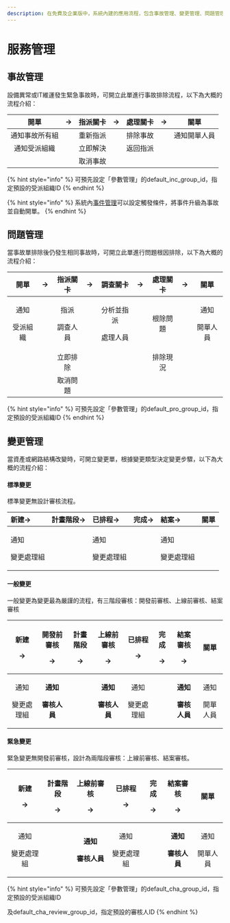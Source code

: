 ```yaml
---
description: 在免費及企業版中，系統內建的應用流程，包含事故管理、變更管理、問題管理三個流程。
---
```


# 服務管理

## 事故管理

設備異常或IT維運發生緊急事故時，可開立此單進行事故排除流程，以下為大概的流程介紹：

| 開單 | → | 指派關卡 | → | 處理關卡 | → | 關單 |
| :---: | :---: | :---: | :---: | :---: | :---: | :---: |
| 通知事故所有組 |  | 重新指派 |  | 排除事故 |  | 通知開單人員 |
| 通知受派組織 |  | 立即解決 |  | 返回指派 |  |  |
|  |  | 取消事故 |  |  |  |  |

{% hint style="info" %}
可預先設定「參數管理」的default\_inc\_group\_id，指定預設的受派組織ID
{% endhint %}

{% hint style="info" %}
系統內[事件管理](5.md#shi-jian-guan-li)可以設定觸發條件，將事件升級為事故並自動開單。
{% endhint %}

## 問題管理

當事故單排除後仍發生相同事故時，可開立此單進行問題根因排除，以下為大概的流程介紹：

<table>
  <thead>
    <tr>
      <th style="text-align:center">&#x958B;&#x55AE;</th>
      <th style="text-align:center">&#x2192;</th>
      <th style="text-align:center">&#x6307;&#x6D3E;&#x95DC;&#x5361;</th>
      <th style="text-align:center">&#x2192;</th>
      <th style="text-align:center">&#x8ABF;&#x67E5;&#x95DC;&#x5361;</th>
      <th style="text-align:center">&#x2192;</th>
      <th style="text-align:center">&#x8655;&#x7406;&#x95DC;&#x5361;</th>
      <th style="text-align:center">&#x2192;</th>
      <th style="text-align:center">&#x95DC;&#x55AE;</th>
    </tr>
  </thead>
  <tbody>
    <tr>
      <td style="text-align:center">
        <p>&#x901A;&#x77E5;</p>
        <p>&#x53D7;&#x6D3E;&#x7D44;&#x7E54;</p>
      </td>
      <td style="text-align:center"></td>
      <td style="text-align:center">
        <p>&#x6307;&#x6D3E;</p>
        <p>&#x8ABF;&#x67E5;&#x4EBA;&#x54E1;</p>
      </td>
      <td style="text-align:center"></td>
      <td style="text-align:center">
        <p>&#x5206;&#x6790;&#x4E26;&#x6307;&#x6D3E;</p>
        <p>&#x8655;&#x7406;&#x4EBA;&#x54E1;</p>
      </td>
      <td style="text-align:center"></td>
      <td style="text-align:center">&#x6839;&#x9664;&#x554F;&#x984C;</td>
      <td style="text-align:center"></td>
      <td style="text-align:center">
        <p>&#x901A;&#x77E5;</p>
        <p>&#x958B;&#x55AE;&#x4EBA;&#x54E1;</p>
      </td>
    </tr>
    <tr>
      <td style="text-align:center"></td>
      <td style="text-align:center"></td>
      <td style="text-align:center">&#x7ACB;&#x5373;&#x6392;&#x9664;</td>
      <td style="text-align:center"></td>
      <td style="text-align:center"></td>
      <td style="text-align:center"></td>
      <td style="text-align:center">&#x6392;&#x9664;&#x73FE;&#x6CC1;</td>
      <td style="text-align:center"></td>
      <td style="text-align:center"></td>
    </tr>
    <tr>
      <td style="text-align:center"></td>
      <td style="text-align:center"></td>
      <td style="text-align:center">&#x53D6;&#x6D88;&#x554F;&#x984C;</td>
      <td style="text-align:center"></td>
      <td style="text-align:center"></td>
      <td style="text-align:center"></td>
      <td style="text-align:center"></td>
      <td style="text-align:center"></td>
      <td style="text-align:center"></td>
    </tr>
  </tbody>
</table>

{% hint style="info" %}
可預先設定「參數管理」的default\_pro\_group\_id，指定預設的受派組織ID
{% endhint %}

## 變更管理

當資產或網路結構改變時，可開立變更單，根據變更類型決定變更步驟，以下為大概的流程介紹：

#### 標準變更

標準變更無設計審核流程。

<table>
  <thead>
    <tr>
      <th style="text-align:left">&#x65B0;&#x5EFA;&#x2192;</th>
      <th style="text-align:left">&#x8A08;&#x756B;&#x968E;&#x6BB5;&#x2192;</th>
      <th style="text-align:left">&#x5DF2;&#x6392;&#x7A0B;&#x2192;</th>
      <th style="text-align:left">&#x5B8C;&#x6210;&#x2192;</th>
      <th style="text-align:left">&#x7D50;&#x6848;&#x2192;</th>
      <th style="text-align:left">&#x95DC;&#x55AE;</th>
    </tr>
  </thead>
  <tbody>
    <tr>
      <td style="text-align:left">
        <p>&#x901A;&#x77E5;</p>
        <p>&#x8B8A;&#x66F4;&#x8655;&#x7406;&#x7D44;</p>
      </td>
      <td style="text-align:left"></td>
      <td style="text-align:left">
        <p>&#x901A;&#x77E5;</p>
        <p>&#x8B8A;&#x66F4;&#x8655;&#x7406;&#x7D44;</p>
      </td>
      <td style="text-align:left"></td>
      <td style="text-align:left">
        <p>&#x901A;&#x77E5;</p>
        <p>&#x8B8A;&#x66F4;&#x8655;&#x7406;&#x7D44;</p>
      </td>
      <td style="text-align:left"></td>
    </tr>
  </tbody>
</table>

#### 一般變更

一般變更為變更最為嚴謹的流程，有三階段審核：開發前審核、上線前審核、結案審核

<table>
  <thead>
    <tr>
      <th style="text-align:center">
        <p>&#x65B0;&#x5EFA;</p>
        <p>&#x2192;</p>
      </th>
      <th style="text-align:center">
        <p><b>&#x958B;&#x767C;&#x524D;&#x5BE9;&#x6838;</b>
        </p>
        <p>&#x2192;</p>
      </th>
      <th style="text-align:center">
        <p>&#x8A08;&#x756B;&#x968E;&#x6BB5;</p>
        <p>&#x2192;</p>
      </th>
      <th style="text-align:center">
        <p><b>&#x4E0A;&#x7DDA;&#x524D;&#x5BE9;&#x6838;</b>
        </p>
        <p>&#x2192;</p>
      </th>
      <th style="text-align:center">
        <p>&#x5DF2;&#x6392;&#x7A0B;</p>
        <p>&#x2192;</p>
      </th>
      <th style="text-align:center">
        <p>&#x5B8C;&#x6210;</p>
        <p>&#x2192;</p>
      </th>
      <th style="text-align:center">
        <p><b>&#x7D50;&#x6848;&#x5BE9;&#x6838;</b>
        </p>
        <p>&#x2192;</p>
      </th>
      <th style="text-align:center">&#x95DC;&#x55AE;</th>
    </tr>
  </thead>
  <tbody>
    <tr>
      <td style="text-align:center">
        <p>&#x901A;&#x77E5;</p>
        <p>&#x8B8A;&#x66F4;&#x8655;&#x7406;&#x7D44;</p>
      </td>
      <td style="text-align:center">
        <p><b>&#x901A;&#x77E5;</b>
        </p>
        <p><b>&#x5BE9;&#x6838;&#x4EBA;&#x54E1;</b>
        </p>
      </td>
      <td style="text-align:center"></td>
      <td style="text-align:center">
        <p><b>&#x901A;&#x77E5;</b>
        </p>
        <p><b>&#x5BE9;&#x6838;&#x4EBA;&#x54E1;</b>
        </p>
      </td>
      <td style="text-align:center">
        <p>&#x901A;&#x77E5;</p>
        <p>&#x8B8A;&#x66F4;&#x8655;&#x7406;&#x7D44;</p>
      </td>
      <td style="text-align:center"></td>
      <td style="text-align:center">
        <p><b>&#x901A;&#x77E5;</b>
        </p>
        <p><b>&#x5BE9;&#x6838;&#x4EBA;&#x54E1;</b>
        </p>
      </td>
      <td style="text-align:center">
        <p>&#x901A;&#x77E5;</p>
        <p>&#x958B;&#x55AE;&#x4EBA;&#x54E1;</p>
      </td>
    </tr>
  </tbody>
</table>

#### 緊急變更

緊急變更無開發前審核，設計為兩階段審核：上線前審核、結案審核。

<table>
  <thead>
    <tr>
      <th style="text-align:center">
        <p>&#x65B0;&#x5EFA;</p>
        <p>&#x2192;</p>
      </th>
      <th style="text-align:center">
        <p>&#x8A08;&#x756B;&#x968E;&#x6BB5;</p>
        <p>&#x2192;</p>
      </th>
      <th style="text-align:center">
        <p><b>&#x4E0A;&#x7DDA;&#x524D;&#x5BE9;&#x6838;</b>
        </p>
        <p>&#x2192;</p>
      </th>
      <th style="text-align:center">
        <p>&#x5DF2;&#x6392;&#x7A0B;</p>
        <p>&#x2192;</p>
      </th>
      <th style="text-align:center">
        <p>&#x5B8C;&#x6210;</p>
        <p>&#x2192;</p>
      </th>
      <th style="text-align:center">
        <p><b>&#x7D50;&#x6848;&#x5BE9;&#x6838;</b>
        </p>
        <p>&#x2192;</p>
      </th>
      <th style="text-align:center">&#x95DC;&#x55AE;</th>
    </tr>
  </thead>
  <tbody>
    <tr>
      <td style="text-align:center">
        <p>&#x901A;&#x77E5;</p>
        <p>&#x8B8A;&#x66F4;&#x8655;&#x7406;&#x7D44;</p>
      </td>
      <td style="text-align:center"></td>
      <td style="text-align:center">
        <p><b>&#x901A;&#x77E5;</b>
        </p>
        <p><b>&#x5BE9;&#x6838;&#x4EBA;&#x54E1;</b>
        </p>
      </td>
      <td style="text-align:center">
        <p>&#x901A;&#x77E5;</p>
        <p>&#x8B8A;&#x66F4;&#x8655;&#x7406;&#x7D44;</p>
      </td>
      <td style="text-align:center"></td>
      <td style="text-align:center">
        <p><b>&#x901A;&#x77E5;</b>
        </p>
        <p><b>&#x5BE9;&#x6838;&#x4EBA;&#x54E1;</b>
        </p>
      </td>
      <td style="text-align:center">
        <p>&#x901A;&#x77E5;</p>
        <p>&#x958B;&#x55AE;&#x4EBA;&#x54E1;</p>
      </td>
    </tr>
  </tbody>
</table>

{% hint style="info" %}
可預先設定「參數管理」的default\_cha\_group\_id，指定預設的受派組織ID

及default\_cha\_review\_group\_id，指定預設的審核人ID
{% endhint %}

